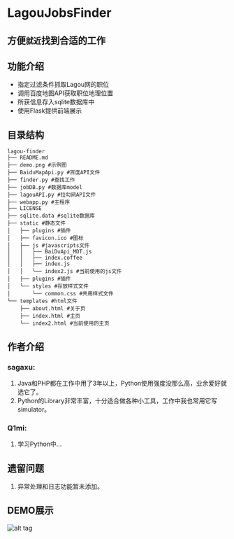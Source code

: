 LagouJobsFinder
===
方便`就近`找到合适的工作
---

## 功能介绍

* 指定过滤条件抓取Lagou网的职位
* 调用百度地图API获取职位地理位置
* 所获信息存入sqlite数据库中
* 使用Flask提供前端展示

## 目录结构
    lagou-finder
    ├── README.md
    ├── demo.png #示例图
    ├── BaiduMapApi.py #百度API文件
    ├── finder.py #查找工作
    ├── jobDB.py #数据库model
    ├── lagouAPI.py #拉勾网API文件
    ├── webapp.py #主程序
    ├── LICENSE
    ├── sqlite.data #sqlite数据库
    ├── static #静态文件
    │   ├── plugins #插件
    │   ├── favicon.ico #图标
    │   ├── js #javascripts文件
    │   │   ├── BaiDuApi_MDT.js
    │   │   ├── index.coffee
    │   │   ├── index.js
    │   │   └── index2.js #当前使用的js文件
    │   ├── plugins #插件
    │   └── styles #存放样式文件
    │       └── common.css #共用样式文件
    └── templates #html文件
        ├── about.html #关于页
        ├── index.html #主页
        └── index2.html #当前使用的主页


## 作者介绍
### sagaxu:
1. Java和PHP都在工作中用了3年以上，Python使用强度没那么高，业余爱好就选它了。
2. Python的Library非常丰富，十分适合做各种小工具，工作中我也常用它写simulator。
### Q1mi:
1. 学习Python中...

## 遗留问题

1. 异常处理和日志功能暂未添加。


## DEMO展示
![alt tag](https://github.com/sagaxu/lagou-finder/raw/master/demo.png)
